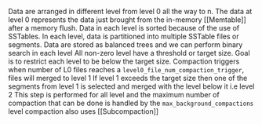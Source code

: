 Data are arranged in different level from level 0 all the way to n. The data at level 0 represents the data just brought from the in-memory [[Memtable]] after a memory flush.
Data in each level is sorted because of the use of SSTables. In each level, data is partitioned into multiple SSTable files or segments.
Data are stored as balanced trees and we can perform binary search in each level 
All non-zero level have a threshold or target size. Goal is to restrict each level to be below the target size. 
Compaction triggers when number of L0 files reaches a ``level0_file_num_compaction_trigger``, files will merged to level 1
If level 1 exceeds the target size then one of the segments from level 1 is selected and merged with the level below it i.e level 2
This step is performed for all level and the maximum number of compaction that can be done is handled by the `max_background_compactions`
level compaction also uses [[Subcompaction]]
